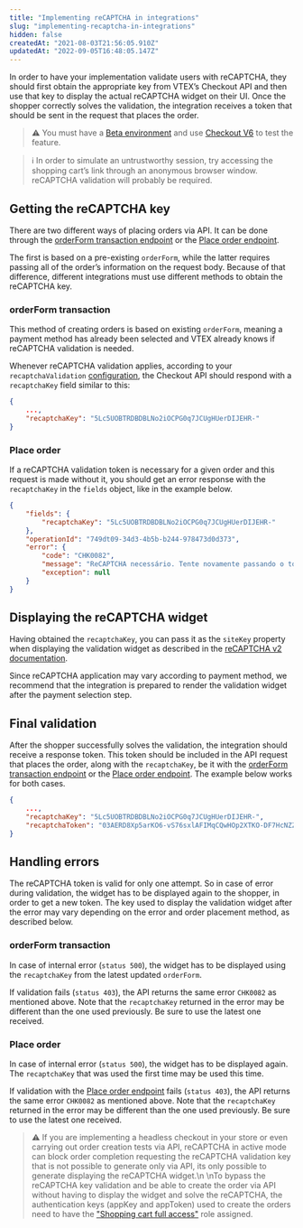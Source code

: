 ```yaml
---
title: "Implementing reCAPTCHA in integrations"
slug: "implementing-recaptcha-in-integrations"
hidden: false
createdAt: "2021-08-03T21:56:05.910Z"
updatedAt: "2022-09-05T16:48:05.147Z"
---
```

In order to have your implementation validate users with reCAPTCHA, they should first obtain the appropriate key from VTEX’s Checkout API and then use that key to display the actual reCAPTCHA widget on their UI. Once the shopper correctly solves the validation, the integration receives a token that should be sent in the request that places the order.

>⚠️ You must have a [Beta environment](https://help.vtex.com/pt/tutorial/acessar-o-ambiente-beta-pelo-dominio-myvtex-com--3BHM289568gcSwk2O80Asu) and use [Checkout V6](https://help.vtex.com/pt/tutorial/ativar-o-checkout-v6--7qVqv3ptRvpVVplrvg8ruH) to test the feature.

> ℹ️️ In order to simulate an untrustworthy session, try accessing the shopping cart’s link through an anonymous browser window. reCAPTCHA validation will probably be required.

## Getting the reCAPTCHA key

There are two different ways of placing orders via API. It can be done through the [orderForm transaction endpoint](https://developers.vtex.com/docs/api-reference/checkout-api#post-/api/checkout/pub/orderForm/-orderFormId-/transaction) or the [Place order endpoint](https://developers.vtex.com/docs/api-reference/checkout-api#put-/api/checkout/pub/orders).

The first is based on a pre-existing `orderForm`, while the latter requires passing all of the order’s information on the request body. Because of that difference, different integrations must use different methods to obtain the reCAPTCHA key.


### orderForm transaction

This method of creating orders is based on existing `orderForm`, meaning a payment method has already been selected and VTEX already knows if reCAPTCHA validation is needed.

Whenever reCAPTCHA validation applies, according to your `recaptchaValidation` [configuration](https://developers.vtex.com/docs/api-reference/checkout-api#post-/api/checkout/pvt/configuration/orderForm), the Checkout API should respond with a `recaptchaKey` field similar to this:

```json
{
    ...,
    "recaptchaKey": "5Lc5UOBTRDBDBLNo2iOCPG0q7JCUgHUerDIJEHR-"
}
```


### Place order

If a reCAPTCHA validation token is necessary for a given order and this request is made without it, you should get an error response with the `recaptchaKey` in the `fields` object, like in the example below.

```json
{
    "fields": {
        "recaptchaKey": "5Lc5UOBTRDBDBLNo2iOCPG0q7JCUgHUerDIJEHR-"
    },
    "operationId": "749dt09-34d3-4b5b-b244-978473d0d373",
    "error": {
        "code": "CHK0082",
        "message": "ReCAPTCHA necessário. Tente novamente passando o token reCAPTCHA junto com a chave fornecida.",
        "exception": null
    }
}
```


## Displaying the reCAPTCHA widget

Having obtained the `recaptchaKey`, you can pass it as the `siteKey` property when displaying the validation widget as described in the [reCAPTCHA v2 documentation](https://developers.google.com/recaptcha/docs/display).

Since reCAPTCHA application may vary according to payment method, we recommend that the integration is prepared to render the validation widget after the payment selection step.


## Final validation

After the shopper successfully solves the validation, the integration should receive a response token. This token should be included in the API request that places the order, along with the `recaptchaKey`, be it with the [orderForm transaction endpoint](https://developers.vtex.com/docs/api-reference/checkout-api#post-/api/checkout/pub/orderForm/-orderFormId-/transaction) or the [Place order endpoint](https://developers.vtex.com/docs/api-reference/checkout-api#put-/api/checkout/pub/orders). The example below works for both cases.

```json
{
    ...,
    "recaptchaKey": "5Lc5UOBTRDBDBLNo2iOCPG0q7JCUgHUerDIJEHR-",
    "recaptchaToken": "03AERD8Xp5arKO6-vS76sxlAFIMqCQwHOp2XTKO-DF7HcNZZVVZGJrCmHGIBCywHstiaoOpsdmAUp5pIRVD0hOwSydYvubdor45EmSH37QuBbD4qmKfjyatKTMLpsIfmXSy40kmooZ2_TZAlVH0jnKBH5avX1BdYM4qN2uihVPjlRI1RX6ze05PG3ZDn9RQmjqHLot5jDX16nSLMauiZgCqhFPPZaKXz5qNXi2irsuM6xDIfoju50wKp9fJkDmY5eyT4_1iqEVOYkGjMq8hAorY2B6KmaiqxOYWwOPwyrPYP1sFbELO2teGeFYCuxqjOSi7Zq22xEYqQhWGeFHmu4L0ydfhbk3cHnHEyYdQpr3gaG-wHK2dVI1cMD6MYYiLwDfxZ_LgdruW7O-fT12WZCtZhUrwrefaw53hQ"
}
```


## Handling errors

The reCAPTCHA token is valid for only one attempt. So in case of error during validation, the widget has to be displayed again to the shopper, in order to get a new token. The key used to display the validation widget after the error may vary depending on the error and order placement method, as described below.


### orderForm transaction

In case of internal error (`status 500`), the widget has to be displayed using the `recaptchaKey` from the latest updated `orderForm`.

If validation fails (`status 403`), the API returns the same error `CHK0082` as mentioned above. Note that the `recaptchaKey` returned in the error may be different than the one used previously. Be sure to use the latest one received.


### Place order

In case of internal error (`status 500`), the widget has to be displayed again. The `recaptchaKey` that was used the first time may be used this time.

If validation with the [Place order endpoint](https://developers.vtex.com/docs/api-reference/checkout-api#put-/api/checkout/pub/orders) fails (`status 403`), the API returns the same error `CHK0082` as mentioned above. Note that the `recaptchaKey` returned in the error may be different than the one used previously. Be sure to use the latest one received.

>⚠️ If you are implementing a headless checkout in your store or even carrying out order creation tests via API, reCAPTCHA in active mode can block order completion requesting the reCAPTCHA validation key that is not possible to generate only via API, its only possible to generate displaying the reCAPTCHA widget.\n \nTo bypass the reCAPTCHA key validation and be able to create the order via API without having to display the widget and solve the reCAPTCHA, the authentication keys (appKey and appToken) used to create the orders need to have the [\"Shopping cart full access\"](https://help.vtex.com/en/tutorial/perfis-de-acesso--7HKK5Uau2H6wxE1rH5oRbc#) role assigned.
